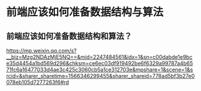 # 前端应该如何准备数据结构与算法





## 前端应该如何准备数据结构和算法？

https://mp.weixin.qq.com/s?__biz=Mzg2NDAzMjE5NQ==&mid=2247484561&idx=1&sn=c00dabde1e9bce35d4454a1bd569d296&chksm=ce6ec03df919492be6f6329a99787a4b6571fc6a16477033d4ae3c425c3060cb5a1ce312703e&mpshare=1&scene=1&srcid=&sharer_sharetime=1566346299455&sharer_shareid=778ad5bf3b27e0078eb105d7277263f6#rd





